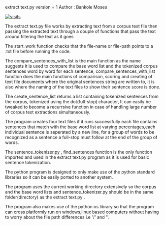 
extract text.py 
version = 1 
Author : Bankole Moses

[![visits](https://github-visit-counter.herokuapp.com/mosesab/Language-Text-Extraction-/edit/main/ReadMe.md/visits.svg)](#)

The extract text.py file works by extracting text from a corpus text
file then passing the extracted text through a couple of functions that
pass the text around filtering the text as it goes

The start_work function checks that the file-name or file-path points
to a .txt file before running the code.

The compare_sentences_with_list is the main function as the name
suggests it is used to compare the base word list and the tokenized
corpus sentences word by word for each sentence,
compare_sentences_with_list function does the main functions of
comparison, scoring and creating of text file documents where the
original sentences string are written to, it is also where the naming of
the text files to show their sentence score is done.

The create_sentence_list returns a list containing tokenized sentences
from the corpus, tokenized using the dot(full-stop) character, It can
easily be tweaked to become a recurrsive function in case of handling
large number of corpus text extractions simultaneously.

The program creates four text files if it runs successfully each file
contains sentences that match with the base word list at varying
percentages,each individual sentence is seperated by a new line, for a
group of words to be recognized as a sentence a full-stop must follow at
the end of the group of words.

The sentence_tokenizer.py , find_sentences function is the only
function imported and used in the extract text.py program as it is used
for basic sentence tokenization.

The python program is designed to only make use of the python standard
libraries so it can be easily ported to another system.

The program uses the current working directory extensively so the corpus
and the base word lists and sentence_tokenizer.py should be in the same
folder(directory) as the extract text.py .

The program also makes use of the python os library so that the program
can cross platformly run on windows,linux based computers without having
to worry about the file path differences i.e '/' and '\'.

